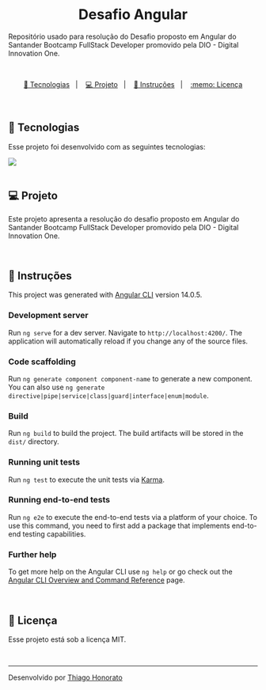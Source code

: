 <h1 align="center"> Desafio Angular </h1>

Repositório usado para resolução do Desafio proposto em Angular do Santander Bootcamp FullStack Developer promovido pela DIO - Digital Innovation One.

<br>

<p align="center">
  <a href="#-tecnologias">🚀 Tecnologias</a>&nbsp;&nbsp;&nbsp;|&nbsp;&nbsp;&nbsp;
  <a href="#-projeto">💻 Projeto</a>&nbsp;&nbsp;&nbsp;|&nbsp;&nbsp;&nbsp;
  <a href="#-instruções">🔖 Instruções</a>&nbsp;&nbsp;&nbsp;|&nbsp;&nbsp;&nbsp;
  <a href="#memo-licença">:memo: Licença</a>
</p>

<br>

## 🚀 Tecnologias

Esse projeto foi desenvolvido com as seguintes tecnologias:
<div>
<img src="https://img.shields.io/badge/Angular-DD0031?style=for-the-badge&logo=angular&logoColor=white"> 

</div>

<br>

## 💻 Projeto

Este projeto apresenta a resolução do desafio proposto em Angular do Santander Bootcamp FullStack Developer promovido pela DIO - Digital Innovation One.

<br>

## 🔖 Instruções

This project was generated with [Angular CLI](https://github.com/angular/angular-cli) version 14.0.5.

### Development server

Run `ng serve` for a dev server. Navigate to `http://localhost:4200/`. The application will automatically reload if you change any of the source files.

### Code scaffolding

Run `ng generate component component-name` to generate a new component. You can also use `ng generate directive|pipe|service|class|guard|interface|enum|module`.

### Build

Run `ng build` to build the project. The build artifacts will be stored in the `dist/` directory.

### Running unit tests

Run `ng test` to execute the unit tests via [Karma](https://karma-runner.github.io).

### Running end-to-end tests

Run `ng e2e` to execute the end-to-end tests via a platform of your choice. To use this command, you need to first add a package that implements end-to-end testing capabilities.

### Further help

To get more help on the Angular CLI use `ng help` or go check out the [Angular CLI Overview and Command Reference](https://angular.io/cli) page.

<br>

## :memo: Licença

Esse projeto está sob a licença MIT.

<br>

---

Desenvolvido por [Thiago Honorato](https://www.linkedin.com/in/honoratothiago/)
